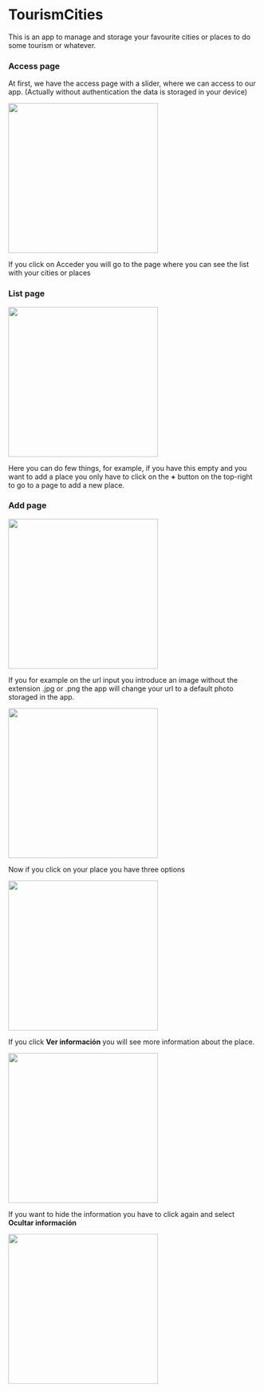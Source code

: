 # TourismCities
This is an app to manage and storage your favourite cities or places to do some tourism or whatever.

### Access page
 At first, we have the access page with a slider, where we can access to our app. (Actually without authentication the data is storaged in your device)

<img src="https://github.com/andresfernandeznad/ionic-TourismCities/blob/master/imgs/acceso.PNG" width="300px">

If you click on Acceder you will go to the page where you can see the list with your cities or places

### List page

<img src="https://github.com/andresfernandeznad/ionic-TourismCities/blob/master/imgs/postAcceso.PNG" width="300px">

Here you can do few things, for example, if you have this empty and you want to add a place you only have to click on the <strong>+</strong> button on the top-right to go to a page to add a new place.

### Add page

<img src="https://github.com/andresfernandeznad/ionic-TourismCities/blob/master/imgs/anyadirLugarNuevo.PNG" width="300px">

If you for example on the url input you introduce an image without the extension .jpg or .png the app will change your url to a default photo storaged in the app.

<img src="https://github.com/andresfernandeznad/ionic-TourismCities/blob/master/imgs/alert.PNG" width="300px">

Now if you click on your place you have three options

<img src="https://github.com/andresfernandeznad/ionic-TourismCities/blob/master/imgs/ventanaModal.PNG" width="300px">

If you click <strong>Ver información</strong> you will see more information about the place.

<img src="https://github.com/andresfernandeznad/ionic-TourismCities/blob/master/imgs/masInfo.PNG" width="300px">

If you want to hide the information you have to click again and select <strong>Ocultar información</strong>

<img src="https://github.com/andresfernandeznad/ionic-TourismCities/blob/master/imgs/ocultarInfo.PNG" width="300px">
